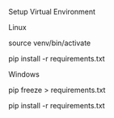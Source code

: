 Setup Virtual Environment

Linux

source venv/bin/activate

pip install -r requirements.txt

Windows

pip freeze > requirements.txt

pip install -r requirements.txt
